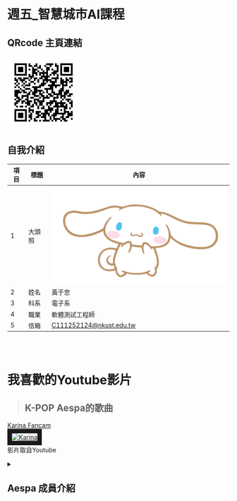 # 週五_智慧城市AI課程
## QRcode 主頁連結
![QRcode](QRcode.jpg)
## 自我介紹
| 項目 | 標題   | 內容                           |
|------|--------|--------------------------------|
| 1    | 大頭照 | ![大頭照](Cinnamoroll_character.png) |
| 2    | 姓名   | 黃于忠                          |
| 3    | 科系   | 電子系                          |
| 4    | 職業   | 軟體測試工程師                   |
| 5    | 信箱   | C111252124@nkust.edu.tw         |


<br><br>
# 我喜歡的Youtube影片
>## K-POP Aespa的歌曲

<a href ="https://youtu.be/sXeYkw4VE24?si=sWyWu7uBfLYiuMzr" target="_self">Karina Fancam</a><br>
<a href ="https://youtu.be/sXeYkw4VE24?si=sWyWu7uBfLYiuMzr" target="_blank"><img src="https://img.youtube.com/vi/sXeYkw4VE24/sddefault.jpg" alt="Karina" width="720" hieght="360" border="10" /></a>
<br>影片取自Youtube

<details>
<summary>
  
  ## Aespa 成員介紹
  
</summary>

>### Karina
<br>

| 標題   | 內容         |
|-------|--------------|
| 照片   |<img src="Karina.jpg" height=320 width=240> |
| 英文   | Karina      |
| 名字   | 劉知珉       |
| 韓文   | 유지민       |
| 代表色 | 藍色         |

>### Winter
<br>

| 標題   | 內容         |
|-------|--------------|
| 照片   | <img src="Winter.jpg" height=320 width=240> |
| 英文   | Winter      |
| 名字   | 金旼炡       |
| 韓文   | 김민정       |
| 代表色 | 白色         |

>### NingNing
<br>

| 標題   | 內容         |
|-------|--------------|
| 照片   | <img src="Ning.jpg" height=320 width=240> |
| 英文   | NingNing      |
| 名字   | 寧藝卓       |
| 韓文   | 닝이줘       |
| 代表色 | 紫色         |

>### Giselle
<br>

| 標題   | 內容         |
|-------|--------------|
| 照片   | <img src="Giselle.jpg" height=320 width=240> |
| 英文   | Giselle      |
| 名字   | 内永枝利       |
| 韓文   | 김애리       |
| 代表色 | 粉色         |

</details>
